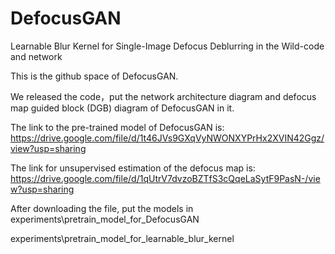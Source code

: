 # DefocusGAN
Learnable Blur Kernel for Single-Image Defocus Deblurring in the Wild-code and network

This is the github space of DefocusGAN.

We released the code，put the network architecture diagram and defocus map guided block (DGB) diagram of DefocusGAN in it.

The link to the pre-trained model of DefocusGAN is: https://drive.google.com/file/d/1t46JVs9GXqVyNWONXYPrHx2XVIN42Ggz/view?usp=sharing

The link for unsupervised estimation of the defocus map is: https://drive.google.com/file/d/1qUtrV7dvzoBZTfS3cQqeLaSytF9PasN-/view?usp=sharing

After downloading the file, put the models in experiments\pretrain_model_for_DefocusGAN

experiments\pretrain_model_for_learnable_blur_kernel
